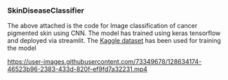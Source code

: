 ### SkinDiseaseClassifier

The above attached is the code for Image classification of cancer pigmented skin using CNN.
The model has trained using keras tensorflow and deployed via streamlit.
The [Kaggle dataset](https://www.kaggle.com/kmader/skin-cancer-mnist-ham10000) has been used for training the model

https://user-images.githubusercontent.com/73349678/128634174-46523b96-2383-433d-820f-ef9fd7a32231.mp4


